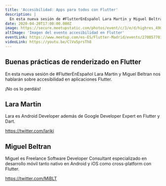 ```yaml
---
title: 'Accesibilidad: Apps para todos con Flutter'
description: |
  En esta nueva sesión de #FlutterEnEspañol Lara Martin y Miguel Beltran nos hablarán sobre accesibilidad en aplicaciones Flutter.
date: 2020-04-20T17:00:00.000Z
image: https://secure.meetupstatic.com/photos/event/c/3/e/d/highres_490130157.jpeg
altImage: 'Imagen del evento accesibilidad en Flutter'
eventLink: https://www.meetup.com/es-ES/Flutter-Madrid/events/270057701/
videoLink: https://youtu.be/ClVu5prsTh8
---
```


## Buenas prácticas de renderizado en Flutter

En esta nueva sesión de #FlutterEnEspañol Lara Martin y Miguel Beltran nos hablarán sobre accesibilidad en aplicaciones Flutter.

¡No os lo perdáis!

## Lara Martin

Lara es Android Developer además de Google Developer Expert en Flutter y Dart.

https://twitter.com/lariki

## Miguel Beltran

Miguel es Freelance Software Developer Consultant especializado en desarrollo móvil tanto nativo en Android y iOS como cross-platform con Flutter.

https://twitter.com/MiBLT

